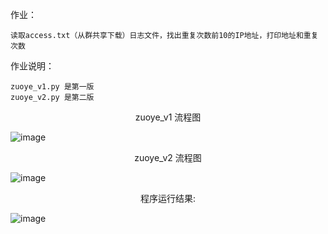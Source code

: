 作业：

    读取access.txt（从群共享下载）日志文件，找出重复次数前10的IP地址，打印地址和重复次数
	
作业说明：

    zuoye_v1.py 是第一版
    zuoye_v2.py 是第二版


<center>zuoye_v1 流程图</center >     
                                          
![image](https://github.com/1032231418/python/blob/master/day2/log1.png)

<center>zuoye_v2 流程图</center >               
                                 
![image](https://github.com/1032231418/python/blob/master/day2/log2.png)

<center>程序运行结果:</center >  

![image](https://github.com/1032231418/python/blob/master/day2/run.png)
